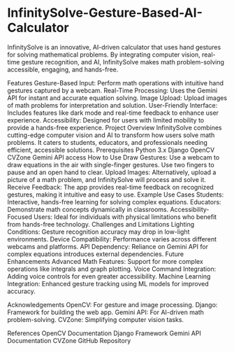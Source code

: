 # InfinitySolve-Gesture-Based-AI-Calculator
InfinitySolve is an innovative, AI-driven calculator that uses hand gestures for solving mathematical problems. By integrating computer vision, real-time gesture recognition, and AI, InfinitySolve makes math problem-solving accessible, engaging, and hands-free.

Features
Gesture-Based Input: Perform math operations with intuitive hand gestures captured by a webcam.
Real-Time Processing: Uses the Gemini API for instant and accurate equation solving.
Image Upload: Upload images of math problems for interpretation and solution.
User-Friendly Interface: Includes features like dark mode and real-time feedback to enhance user experience.
Accessibility: Designed for users with limited mobility to provide a hands-free experience.
Project Overview
InfinitySolve combines cutting-edge computer vision and AI to transform how users solve math problems. It caters to students, educators, and professionals needing efficient, accessible solutions.
Prerequisites
Python 3.x
Django
OpenCV
CVZone
Gemini API access
How to Use
Draw Gestures: Use a webcam to draw equations in the air with single-finger gestures. Use two fingers to pause and an open hand to clear.
Upload Images: Alternatively, upload a picture of a math problem, and InfinitySolve will process and solve it.
Receive Feedback: The app provides real-time feedback on recognized gestures, making it intuitive and easy to use.
Example Use Cases
Students: Interactive, hands-free learning for solving complex equations.
Educators: Demonstrate math concepts dynamically in classrooms.
Accessibility-Focused Users: Ideal for individuals with physical limitations who benefit from hands-free technology.
Challenges and Limitations
Lighting Conditions: Gesture recognition accuracy may drop in low-light environments.
Device Compatibility: Performance varies across different webcams and platforms.
API Dependency: Reliance on Gemini API for complex equations introduces external dependencies.
Future Enhancements
Advanced Math Features: Support for more complex operations like integrals and graph plotting.
Voice Command Integration: Adding voice controls for even greater accessibility.
Machine Learning Integration: Enhanced gesture tracking using ML models for improved accuracy.



Acknowledgements
OpenCV: For gesture and image processing.
Django: Framework for building the web app.
Gemini API: For AI-driven math problem-solving.
CVZone: Simplifying computer vision tasks.

References
OpenCV Documentation
Django Framework
Gemini API Documentation
CVZone GitHub Repository
